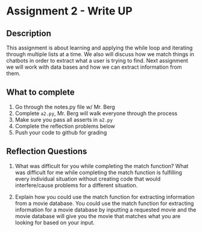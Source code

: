 # Assignment 2 - Write UP

## Description
This assignment is about learning and applying the while loop and iterating through multiple lists at a time.  We also will discuss how we match things in chatbots in order to extract what a user is trying to find.  Next assignment we will work with data bases and how we can extract information from them.

## What to complete
1. Go through the notes.py file w/ Mr. Berg
2. Complete `a2.py`, Mr. Berg will walk everyone through the process
3. Make sure you pass all asserts in `a2.py`
4. Complete the reflection problems below
5. Push your code to github for grading

## Reflection Questions
1. What was difficult for you while completing the match function?
What was difficult for me while completing the match function is fulfilling every individual situation without creating code that would interfere/cause problems for a different situation.


2. Explain how you could use the match function for extracting information from a movie database.
You could use the match function for extracting information for a movie database by inputting a requested movie and the movie database will give you the movie that matches what you are looking for based on your input.


